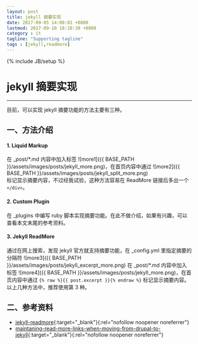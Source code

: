 ```yaml
---
layout: post
title: jekyll 摘要实现
date: 2017-09-05 14:00:01 +0800
lastmod: 2017-09-10 18:10:30 +0800
category : it
tagline: "Supporting tagline"
tags : [jekyll,readmore]
---
```

{% include JB/setup %}
# jekyll 摘要实现
---
目前，可以实现 jekyll 摘要功能的方法主要有三种。 
 
## 一、方法介绍
#### 1. Liquid Markup  
在 _post/*.md 内容中加入标签 ![more1]({{ BASE_PATH }}/assets/images/posts/jekyll_more.png)，在首页内容中通过
![more2]({{ BASE_PATH }}/assets/images/posts/jekyll_split_more.png)  
标记显示摘要内容，不过经我试验，这种方法容易在 ReadMore 链接后多出一个 `</div>`。
  
#### 2. Custom Plugin  
在 _plugins 中编写 ruby 脚本实现摘要功能。在此不做介绍，如果有兴趣，可以查看本文末尾的参考资料。  
<!-- more -->

#### 3. Jekyll ReadMore  
通过在网上搜索，发现 jekyll 官方就支持摘要功能，在 _config.yml 里指定摘要的分隔符 ![more3]({{ BASE_PATH }}/assets/images/posts/jekyll_excerpt_more.png)  在 _post/*.md 内容中加入标签 ![more4]({{ BASE_PATH }}/assets/images/posts/jekyll_more.png)，在首页内容中通过 `{% raw %}{{ post.excerpt }}{% endraw %}` 标记显示摘要内容。  
以上几种方法中，推荐使用第 3 种。

## 二、参考资料  
- [jekyll-readmore](http://www.cnblogs.com/coderzh/p/jekyll-readmore.html){:target="_blank"}{:rel="nofollow noopener noreferrer"}  
- [maintaning-read-more-links-when-moving-from-drupal-to-jekyll](http://danishmujeeb.com/blog/2012/07/maintaning-read-more-links-when-moving-from-drupal-to-jekyll/){:target="_blank"}{:rel="nofollow noopener noreferrer"}  
